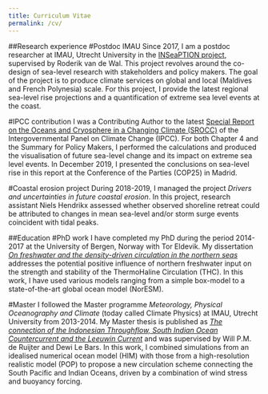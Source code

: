 ```yaml
---
title: Curriculum Vitae
permalink: /cv/
---
```


##Research experience
#Postdoc IMAU
Since 2017, I am a postdoc researcher at IMAU, Utrecht University in the [INSeaPTION project](http://inseaption.eu/), supervised by Roderik van de Wal. This project revolves around the co-design of sea-level research with stakeholders and policy makers. The goal of the project is to produce climate services on global and local (Maldives and French Polynesia) scale. For this project, I provide the latest regional sea-level rise projections and a quantification of extreme sea level events at the coast.

#IPCC contribution
I was a Contributing Author to the latest [Special Report on the Oceans and Cryosphere in a Changing Climate (SROCC)](https://www.ipcc.ch/srocc/home/) of the Intergovernmental Panel on Climate Change (IPCC). For both Chapter 4 and the Summary for Policy Makers, I performed the calculations and produced the visualisation of future sea-level change and its impact on extreme sea level events. In December 2019, I presented the conclusions on sea-level rise in this report at the Conference of the Parties (COP25) in Madrid.

#Coastal erosion project
During 2018-2019, I managed the project *Drivers and uncertainties in future coastal erosion*. In this project, research assistant Niels Hendrikx assessed whether observed shoreline retreat could be attributed to changes in mean sea-level and/or storm surge events coincident with tidal peaks. 

##Education
#PhD work
I have completed my PhD during the period 2014-2017 at the University of Bergen, Norway with Tor Eldevik. My dissertation [*On freshwater and the density-driven circulation in the northern seas*](http://bora.uib.no/handle/1956/19042) addresses the potential positive influence of northern freshwater input on the strength and stability of the ThermoHaline Circulation (THC). In this work, I have used various models ranging from a simple box-model to a state-of-the-art global ocean model (NorESM).

#Master
I followed the Master programme *Meteorology, Physical Oceanography and Climate* (today called Climate Physics) at IMAU, Utrecht University from 2013-2014. My Master thesis is published as [*The connection of the Indonesian Throughflow, South Indian Ocean Countercurrent and the Leeuwin Current*](https://doi.org/10.5194/os-12-771-2016) and was supervised by Will P.M. de Ruijter and Dewi Le Bars. In this work, I combined simulations from an idealised numerical ocean model (HIM) with those from a high-resolution realistic model (POP) to propose a new circulation scheme connecting the South Pacific and Indian Oceans, driven by a combination of wind stress and buoyancy forcing.
